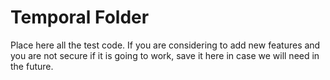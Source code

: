 # Temporal Folder

Place here all the test code. If you are considering to add new features and you are not secure if it is going to work, save it here in case we will need in the future.